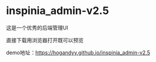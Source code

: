# inspinia_admin-v2.5
这是一个优秀的后端管理UI

直接下载用浏览器打开既可以预览

demo地址：https://hogandyy.github.io/inspinia_admin-v2.5
